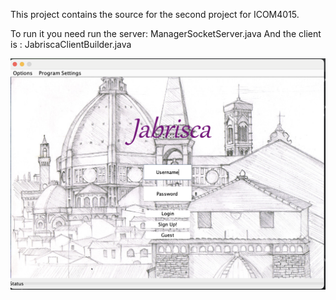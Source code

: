 This project contains the source for the second project for ICOM4015.

To run it you need run the server: ManagerSocketServer.java 
And the client is : JabriscaClientBuilder.java

![Alt text](App.png "a title")